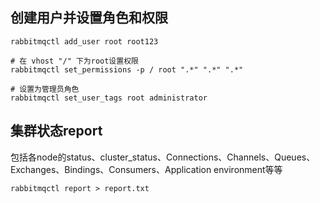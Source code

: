 
## 创建用户并设置角色和权限
```
rabbitmqctl add_user root root123

# 在 vhost "/" 下为root设置权限
rabbitmqctl set_permissions -p / root ".*" ".*" ".*"

# 设置为管理员角色
rabbitmqctl set_user_tags root administrator
```

## 集群状态report
包括各node的status、cluster_status、Connections、Channels、Queues、Exchanges、Bindings、Consumers、Application environment等等
```
rabbitmqctl report > report.txt
```


